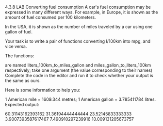 4.3.8   LAB   Converting fuel consumption
A car's fuel consumption may be expressed in many different ways. For example, in Europe, it is shown as the amount of fuel consumed per 100 kilometers.

In the USA, it is shown as the number of miles traveled by a car using one gallon of fuel.

Your task is to write a pair of functions converting l/100km into mpg, and vice versa.

The functions:

are named liters_100km_to_miles_gallon and miles_gallon_to_liters_100km respectively;
take one argument (the value corresponding to their names)
Complete the code in the editor and run it to check whether your output is the same as ours.

Here is some information to help you:

1 American mile = 1609.344 metres;
1 American gallon = 3.785411784 litres.
Expected output:

60.31143162393162
31.36194444444444
23.52145833333333
3.9007393587617467
7.490910297239916
10.009131205673757